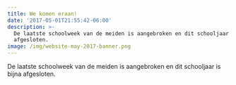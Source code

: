 ```yaml
---
title: We komen eraan!
date: '2017-05-01T21:55:42-06:00'
description: >-
  De laatste schoolweek van de meiden is aangebroken en dit schooljaar is bijna
  afgesloten.
image: /img/website-may-2017-banner.png
---
```

De laatste schoolweek van de meiden is aangebroken en dit schooljaar is bijna afgesloten.
